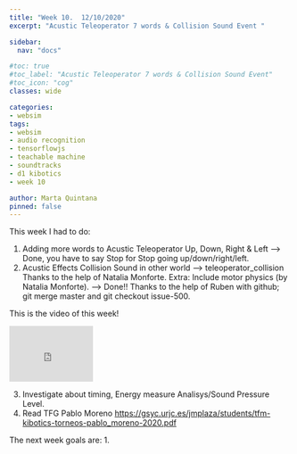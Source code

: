 ```yaml
---
title: "Week 10.  12/10/2020"
excerpt: "Acustic Teleoperator 7 words & Collision Sound Event "

sidebar:
  nav: "docs"

#toc: true
#toc_label: "Acustic Teleoperator 7 words & Collision Sound Event"
#toc_icon: "cog"
classes: wide

categories:
- websim
tags:
- websim
- audio recognition
- tensorflowjs
- teachable machine
- soundtracks
- d1 kibotics
- week 10

author: Marta Quintana
pinned: false
---
```


This week I had to do:

 1. Adding more words to Acustic Teleoperator Up, Down, Right & Left --> Done, you have to say Stop for Stop going up/down/right/left.
 2. Acustic Effects Collision Sound in other world --> teleoperator_collision   Thanks to the help of Natalia Monforte. 
 Extra: Include motor physics (by Natalia Monforte). --> Done!! Thanks to the help of Ruben with github; git merge master and git checkout issue-500.
 
 This is the video of this week! 
 <iframe width="150" height="100" src="https://youtube.com/embed/aNHN8Agr3a0" frameborder="0" allow="autoplay; encrypted-media" allowfullscreen></iframe>

 3. Investigate about timing, Energy measure Analisys/Sound Pressure Level.
 4. Read TFG Pablo Moreno https://gsyc.urjc.es/jmplaza/students/tfm-kibotics-torneos-pablo_moreno-2020.pdf 
 
 The next week goals are:
 1.
